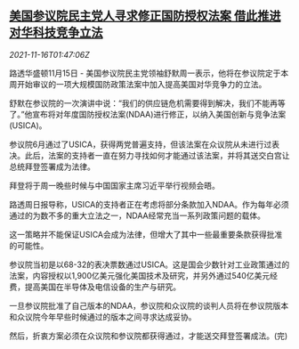 <!--1637028063000-->
[美国参议院民主党人寻求修正国防授权法案 借此推进对华科技竞争立法](https://cn.reuters.com/article/us-senate-ndaa-usica-1116-idCNKBS2I105C)
------

<div><i>2021-11-16T01:47:06Z</i></div><p>路透华盛顿11月15日 - 美国参议院民主党领袖舒默周一表示，他将在参议院定于本周开始审议的一项大规模国防政策法案中加入提高美国对华竞争力的立法。</p><p>舒默在参议院的一次演讲中说：“我们的供应链危机需要得到解决，我们不能再等了。”他宣布将对年度国防授权法案(NDAA)进行修正，以纳入美国创新与竞争法案(USICA)。</p><p>参议院6月通过了USICA，获得两党普遍支持，但该法案在众议院从未进行过表决。此后，法案的支持者一直在努力寻找如何才能通过该法案，并将其送交白宫让总统拜登签署成为法律。</p><p>拜登将于周一晚些时候与中国国家主席习近平举行视频会晤。</p><p>路透周日报导称，USICA的支持者正在考虑将部分条款加入NDAA。作为每年必须通过的为数不多的重大立法之一，NDAA经常充当一系列政策问题的载体。</p><p>这一策略并不能保证USICA会成为法律，但增大了其中一些最重要条款获得批准的可能性。</p><p>参议院当初是以68-32的表决票数通过USICA。这是国会少数针对工业政策通过的法案，内容授权以1,900亿美元强化美国技术及研究，并另外通过540亿美元经费，提高美国在半导体及电信设备的生产与研究。</p><p>一旦参议院批准了自己版本的NDAA，参议院和众议院的谈判人员将在参议院版本和众议院今年早些时候通过的版本之间寻求达成妥协。</p><p>然后，折衷方案必须在众议院和参议院都获得通过，才能送交拜登签署成法。(完)</p>
